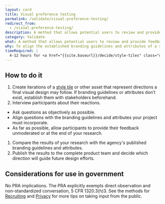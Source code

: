 ```yaml
---
layout: card
title: Visual preference testing
permalink: /validate/visual-preference-testing/
redirect_from:
  - /visual-preference-testing/
description: A method that allows potential users to review and provide feedback on a solution's visual direction.
category: Validate
what: A method that allows potential users to review and provide feedback on a solution's visual direction.
why: To align the established branding guidelines and attributes of a solution with the way end users view the overall brand and emotional feel.
timeRequired: |
  4-12 hours for <a href="{{site.baseurl}}/decide/style-tiles" class="usa-link">style tiles</a>. 30 minutes per participant to get feedback.
---
```


## How to do it

1. Create iterations of a <a href="{{site.baseurl}}/decide/style-tiles" class="usa-link">style tile</a> or other asset that represent directions a final visual design may follow. If branding guidelines or attributes don’t exist, establish them with stakeholders beforehand.
1. Interview participants about their reactions.
  - Ask questions as objectively as possible.
  - Align questions with the branding guidelines and attributes your project must incorporate.
  - As far as possible, allow participants to provide their feedback unmoderated or at the end of your research.
1. Compare the results of your research with the agency's published branding guidelines and attributes.
1. Publish the results to the complete product team and decide which direction will guide future design efforts.


<section class="method--section method--section--government-considerations" markdown="1" >

## Considerations for use in government

No PRA implications. The PRA explicitly exempts direct observation and non-standardized conversation, 5 CFR 1320.3(h)3. See the methods for <a href="{{site.baseurl}}/fundamentals/recruiting" class="usa-link">Recruiting</a> and <a href="{{site.baseurl}}/fundamentals/privacy" class="usa-link">Privacy</a> for more tips on taking input from the public.
</section>

